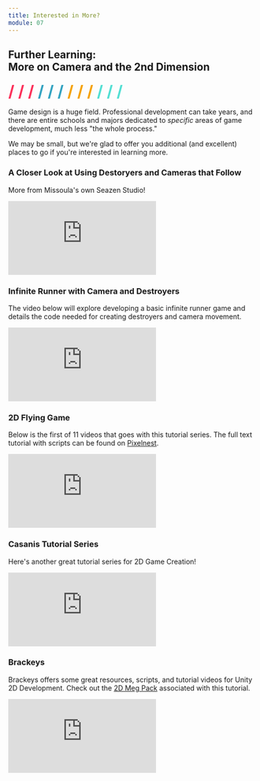 ```yaml
---
title: Interested in More?
module: 07
---
```


## Further Learning:<br />More on Camera and the 2nd Dimension
<span style="color: #FC315A; font-size: xx-large; font-weight: bold">/ / / </span>
<span style="color: #33A3C1; font-size: xx-large; font-weight: bold">/ / / </span>
<span style="color: #F5A205; font-size: xx-large; font-weight: bold">/ / / </span>
<span style="color: #53DFD3; font-size: xx-large; font-weight: bold">/ / /</span>

Game design is a huge field. Professional development can take years, and there are entire schools and majors dedicated to _specific_ areas of game development, much less "the whole process."

We may be small, but we're glad to offer you additional (and excellent) places to go if you're interested in learning more.


### A Closer Look at Using Destoryers and Cameras that Follow
More from Missoula's own Seazen Studio!

<div class="embed-responsive embed-responsive-16by9"><iframe class="embed-responsive-item" src="https://www.youtube.com/embed/BAgBAH1ze-I?list=PLGpqh3JS7l9LJMq8BAR0f-0qVYXggEc5z&time_continue=2&v=BAgBAH1ze-I" frameborder="0" allowfullscreen></iframe></div>


### Infinite Runner with Camera and Destroyers
The video below will explore developing a basic infinite runner game and details the code needed for creating destroyers and camera movement.

<div class="embed-responsive embed-responsive-16by9"><iframe class="embed-responsive-item" src="https://www.youtube.com/embed/7dP7R-GbFkM?rel=0" frameborder="0" allowfullscreen></iframe></div>


### 2D Flying Game
Below is the first of 11 videos that goes with this tutorial series. The full text tutorial with scripts can be found on [Pixelnest](http://pixelnest.io/tutorials/2d-game-unity/).

<div class="embed-responsive embed-responsive-16by9"><iframe class="embed-responsive-item" src="https://www.youtube.com/embed/kByEbJItcwg?list=PLGpqh3JS7l9LJMq8BAR0f-0qVYXggEc5z" frameborder="0" allowfullscreen></iframe></div>


### Casanis Tutorial Series
Here's another great tutorial series for 2D Game Creation!

<div class="embed-responsive embed-responsive-16by9"><iframe class="embed-responsive-item" src="https://www.youtube.com/embed/gC0N6ETulv0?list=PL2cNFQAw_ndyKRiobQ2WqVBBBSbAYBobf" frameborder="0" allowfullscreen></iframe></div>


### Brackeys
Brackeys offers some great resources, scripts, and tutorial videos for Unity 2D Development. Check out the [2D Meg Pack](http://devassets.com/assets/2d-mega-pack/) associated with this tutorial.

<div class="embed-responsive embed-responsive-16by9"><iframe class="embed-responsive-item" src="https://www.youtube.com/embed/?list=PLPV2KyIb3jR42oVBU6K2DIL6Y22Ry9J1c&v=UbPiCgCkHTE" frameborder="0" allowfullscreen></iframe></div>
